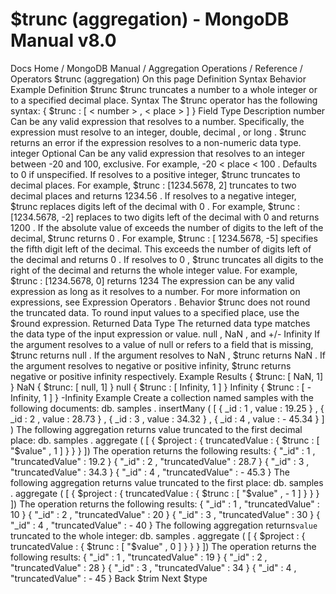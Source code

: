 # $trunc (aggregation) - MongoDB Manual v8.0


Docs Home / MongoDB Manual / Aggregation Operations / Reference / Operators $trunc (aggregation) On this page Definition Syntax Behavior Example Definition $trunc $trunc truncates a number to a whole integer or to a
specified decimal place. Syntax The $trunc operator has the following syntax: { $trunc : [ < number > , < place > ] } Field Type Description <number> number Can be any valid expression that resolves to a number. Specifically, the expression must
resolve to an integer, double, decimal ,
or long . $trunc returns an error if the expression
resolves to a non-numeric data type. <place> integer Optional Can be any valid expression that resolves to an integer between -20 and 100, exclusive. For example, -20 < place < 100 . Defaults to 0 if unspecified. If <place> resolves to a positive integer, $trunc truncates to <place> decimal places. For example, $trunc : [1234.5678, 2] truncates to two
decimal  places and returns 1234.56 . If <place> resolves to a negative integer, $trunc replaces <place> digits left of the decimal with 0 . For example, $trunc : [1234.5678, -2] replaces to two
digits left of the decimal with 0 and returns 1200 . If the absolute value of <place> exceeds the number of
digits to the left of the decimal, $trunc returns 0 . For example, $trunc : [ 1234.5678, -5] specifies the
fifth digit left of the decimal. This exceeds the
number of digits left of the decimal and returns 0 . If <place> resolves to 0 , $trunc truncates all digits to the right of the decimal and returns
the whole integer value. For example, $trunc : [1234.5678, 0] returns 1234 The <number> expression can be any valid expression as long as it resolves to a number. For
more information on expressions, see Expression Operators . Behavior $trunc does not round the truncated data. To round
input values to a specified place, use the $round expression. Returned Data Type The returned data type matches the data type of the input expression
or value. null , NaN , and +/- Infinity If the argument resolves to a value of null or refers to a field
that is  missing, $trunc returns null . If the argument resolves to NaN , $trunc returns NaN . If the argument resolves to negative or positive infinity, $trunc returns negative or positive infinity
respectively. Example Results { $trunc: [ NaN, 1] } NaN { $trunc: [ null, 1] } null { $trunc : [ Infinity, 1 ] } Infinity { $trunc : [ -Infinity, 1 ] } -Infinity Example Create a collection named samples with the following documents: db. samples . insertMany ( [ { _id : 1 , value : 19.25 } , { _id : 2 , value : 28.73 } , { _id : 3 , value : 34.32 } , { _id : 4 , value : - 45.34 } ] ) The following aggregation returns value truncated to the first
decimal place: db. samples . aggregate ( [ { $project : { truncatedValue : { $trunc : [ "$value" , 1 ] } } } ]) The operation returns the following results: { "_id" : 1 , "truncatedValue" : 19.2 } { "_id" : 2 , "truncatedValue" : 28.7 } { "_id" : 3 , "truncatedValue" : 34.3 } { "_id" : 4 , "truncatedValue" : - 45.3 } The following aggregation returns value truncated to the first
place: db. samples . aggregate ( [ { $project : { truncatedValue : { $trunc : [ "$value" , - 1 ] } } } ]) The operation returns the following results: { "_id" : 1 , "truncatedValue" : 10 } { "_id" : 2 , "truncatedValue" : 20 } { "_id" : 3 , "truncatedValue" : 30 } { "_id" : 4 , "truncatedValue" : - 40 } The following aggregation returns``value`` truncated to the whole
integer: db. samples . aggregate ( [ { $project : { truncatedValue : { $trunc : [ "$value" , 0 ] } } } ]) The operation returns the following results: { "_id" : 1 , "truncatedValue" : 19 } { "_id" : 2 , "truncatedValue" : 28 } { "_id" : 3 , "truncatedValue" : 34 } { "_id" : 4 , "truncatedValue" : - 45 } Back $trim Next $type

